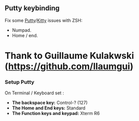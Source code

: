 ## Putty keybinding

Fix some [Putty](http://www.chiark.greenend.org.uk/~sgtatham/putty/)/[Kitty](http://www.9bis.net/kitty/) issues with ZSH:
* Numpad.
* Home / end.
# Thank to Guillaume Kulakwski (https://github.com/llaumgui)

### Setup Putty

On Terminal / Keyboard set :

* __The backspace key:__ Control-? (127)
* __The Home and End keys:__ Standard
* __The Function keys and keypad:__ Xterm R6
